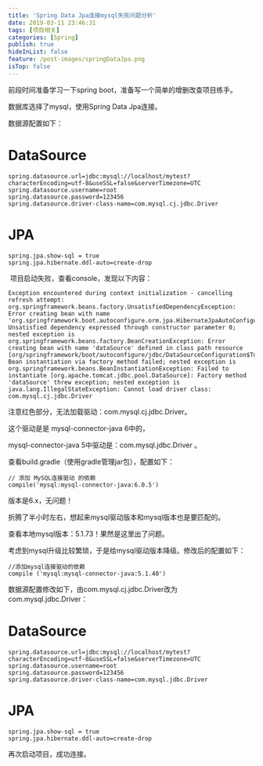 ```yaml
---
title: 'Spring Data Jpa连接mysql失败问题分析'
date: 2019-03-11 23:46:31
tags: [项目相关]
categories: [Spring]
publish: true
hideInList: false
feature: /post-images/springDataJpa.png
isTop: false
---
```

前段时间准备学习一下spring boot，准备写一个简单的增删改查项目练手。

数据库选择了mysql，使用Spring Data Jpa连接。

数据源配置如下：

# DataSource 
```
spring.datasource.url=jdbc:mysql://localhost/mytest?characterEncoding=utf-8&useSSL=false&serverTimezone=UTC
spring.datasource.username=root
spring.datasource.password=123456
spring.datasource.driver-class-name=com.mysql.cj.jdbc.Driver
```
# JPA
```
spring.jpa.show-sql = true
spring.jpa.hibernate.ddl-auto=create-drop
```

 项目启动失败，查看console，发现以下内容：
```
Exception encountered during context initialization - cancelling refresh attempt: org.springframework.beans.factory.UnsatisfiedDependencyException: Error creating bean with name 'org.springframework.boot.autoconfigure.orm.jpa.HibernateJpaAutoConfiguration': Unsatisfied dependency expressed through constructor parameter 0; nested exception is org.springframework.beans.factory.BeanCreationException: Error creating bean with name 'dataSource' defined in class path resource [org/springframework/boot/autoconfigure/jdbc/DataSourceConfiguration$Tomcat.class]: Bean instantiation via factory method failed; nested exception is org.springframework.beans.BeanInstantiationException: Failed to instantiate [org.apache.tomcat.jdbc.pool.DataSource]: Factory method 'dataSource' threw exception; nested exception is java.lang.IllegalStateException: Cannot load driver class: com.mysql.cj.jdbc.Driver
```
注意红色部分，无法加载驱动：com.mysql.cj.jdbc.Driver。

这个驱动是是 mysql-connector-java 6中的，

mysql-connector-java 5中驱动是：com.mysql.jdbc.Driver 。

查看build.gradle（使用gradle管理jar包），配置如下：
```
// 添加 MySQL连接驱动 的依赖
compile('mysql:mysql-connector-java:6.0.5')
```
版本是6.x，无问题！

折腾了半小时左右，想起来mysql驱动版本和mysql版本也是要匹配的。

查看本地mysql版本：5.1.73！果然是这里出了问题。

考虑到mysql升级比较繁琐，于是给mysql驱动版本降级。修改后的配置如下：
```
//添加mysql连接驱动的依赖
compile ('mysql:mysql-connector-java:5.1.40')
```
数据源配置修改如下，由com.mysql.cj.jdbc.Driver改为com.mysql.jdbc.Driver：

# DataSource 
```
spring.datasource.url=jdbc:mysql://localhost/mytest?characterEncoding=utf-8&useSSL=false&serverTimezone=UTC
spring.datasource.username=root
spring.datasource.password=123456
spring.datasource.driver-class-name=com.mysql.jdbc.Driver
```

# JPA
```
spring.jpa.show-sql = true
spring.jpa.hibernate.ddl-auto=create-drop
```


再次启动项目，成功连接。